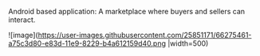 Android based application:
A marketplace where buyers and sellers can interact.

![image](https://user-images.githubusercontent.com/25851171/66275461-a75c3d80-e83d-11e9-8229-b4a612159d40.png |width=500)


